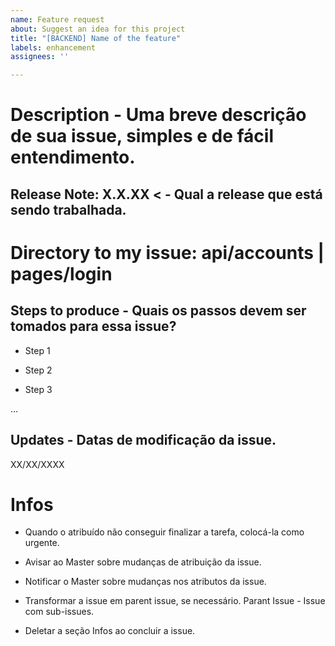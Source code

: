 ```yaml
---
name: Feature request
about: Suggest an idea for this project
title: "[BACKEND] Name of the feature"
labels: enhancement
assignees: ''

---
```


# Description - Uma breve descrição de sua issue, simples e de fácil entendimento.

## Release Note: X.X.XX  < - Qual a release que está sendo trabalhada.

# Directory to my issue: api/accounts | pages/login

## Steps to produce - Quais os passos devem ser tomados para essa issue?

- Step 1 

- Step 2 

- Step 3

…

## Updates - Datas de modificação da issue.
XX/XX/XXXX

# Infos

- Quando o atribuído não conseguir finalizar a tarefa, colocá-la como urgente.

- Avisar ao Master sobre mudanças de atribuição da issue.

- Notificar o Master sobre mudanças nos atributos da issue.

- Transformar a issue em parent issue, se necessário. Parant Issue - Issue com sub-issues.

- Deletar a seção Infos ao concluir a issue.
